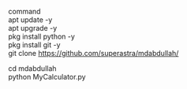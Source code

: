 command <br>
apt update -y <br>
apt upgrade -y <br>
pkg install python -y <br>
pkg install git -y <br>
git clone https://github.com/superastra/mdabdullah/ <br>

cd mdabdullah <br>
python MyCalculator.py <br>
